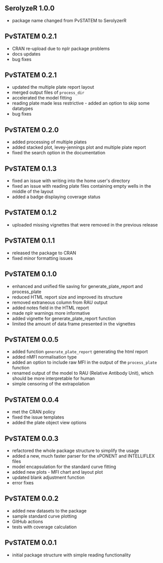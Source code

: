 SerolyzeR 1.0.0
---------------------------------------------------------------
* package name changed from PvSTATEM to SerolyzerR


PvSTATEM 0.2.1
---------------------------------------------------------------
* CRAN re-upload due to nplr package problems
* docs updates
* bug fixes


PvSTATEM 0.2.1
---------------------------------------------------------------
* updated the multiple plate report layout
* merged output files of `process_dir`
* accelerated the model fitting
* reading plate made less restrictive - added an option to skip some datatypes
* bug fixes


PvSTATEM 0.2.0
---------------------------------------------------------------
* added processing of multiple plates
* added stacked plot, levey-jennings plot and multiple plate report
* fixed the search option in the documentation


PvSTATEM 0.1.3
---------------------------------------------------------------
* fixed an issue with writing into the home user's directory
* fixed an issue with reading plate files containing empty wells in the middle of the layout
* added a badge displaying coverage status 
  

PvSTATEM 0.1.2
---------------------------------------------------------------
* uploaded missing vignettes that were removed in the previous release


PvSTATEM 0.1.1
---------------------------------------------------------------
* released the package to CRAN
* fixed minor formatting issues


PvSTATEM 0.1.0
---------------------------------------------------------------
* enhanced and unified file saving for generate_plate_report and process_plate
* reduced HTML report size and improved its structure
* removed extraneous column from RAU output
* added notes field in the HTML report
* made nplr warnings more informative
* added vignette for generate_plate_report function
* limited the amount of data frame presented in the vignettes


PvSTATEM 0.0.5
---------------------------------------------------------------
* added function `generate_plate_report` generating the html report
* added nMFI normalisation type
* added an option to include raw MFI in the output of the `process_plate` function
* renamed output of the model to RAU (Relative Antibody Unit), which should be more interpretable for human
* simple censoring of the extrapolation


PvSTATEM 0.0.4
---------------------------------------------------------------
* met the CRAN policy
* fixed the issue templates
* added the plate object view options


PvSTATEM 0.0.3
---------------------------------------------------------------
* refactored the whole package structure to simplify the usage
* added a new, much faster parser for the xPONENT and INTELLIFLEX files
* model encapsulation for the standard curve fitting
* added new plots - MFI chart and layout plot
* updated blank adjustment function
* error fixes


PvSTATEM 0.0.2
---------------------------------------------------------------
* added new datasets to the package
* sample standard curve plotting
* GitHub actions
* tests with coverage calculation


PvSTATEM 0.0.1
---------------------------------------------------------------
* initial package structure with simple reading functionality
